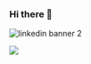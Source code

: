 ### Hi there 👋

![linkedin banner 2](https://github.com/dominiquette/dominiquette/assets/119539825/e8cd9892-093f-44f3-8855-157ce3897401)

![](https://komarev.com/ghpvc/?username=dominiquette&color=ff69b4&style=flat-square&abbreviated=true)
<!--
**dominiquette/dominiquette** is a ✨ _special_ ✨ repository because its `README.md` (this file) appears on your GitHub profile.

Here are some ideas to get you started:

- 🔭 I’m currently working on ...
- 🌱 I’m currently learning ...
- 👯 I’m looking to collaborate on ...
- 🤔 I’m looking for help with ...
- 💬 Ask me about ...
- 📫 How to reach me: ...
- 😄 Pronouns: ...
- ⚡ Fun fact: ...
-->

